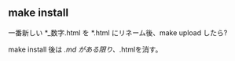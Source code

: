 ## make install
一番新しい *_数字.html を *.html にリネーム後、make upload したら?

make install 後は *.md がある限り、*.htmlを消す。


